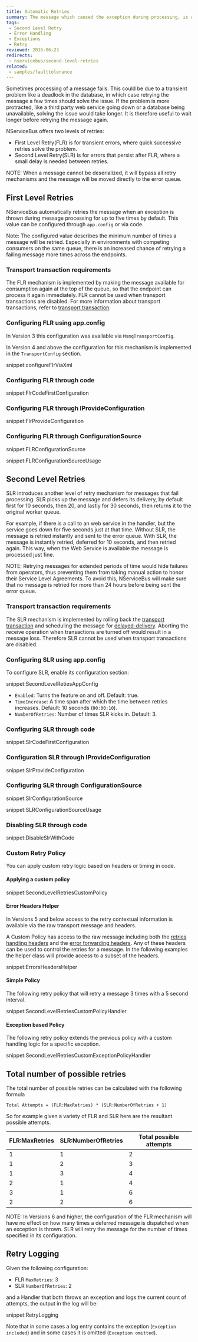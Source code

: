 ```yaml
---
title: Automatic Retries
summary: The message which caused the exception during processing, is automatically retried for the configured number of times before being forwarded to the error queue.
tags:
 - Second Level Retry
 - Error Handling
 - Exceptions
 - Retry
reviewed: 2016-06-23
redirects:
 - nservicebus/second-level-retries
related:
 - samples/faulttolerance
---
```


Sometimes processing of a message fails. This could be due to a transient problem like a deadlock in the database, in which case retrying the message a few times should solve the issue. If the problem is more protracted, like a third party web service going down or a database being unavailable, solving the issue would take longer. It is therefore useful to wait longer before retrying the message again.

NServiceBus offers two levels of retries:

 * First Level Retry(FLR) is for transient errors, where quick successive retries solve the problem.
 * Second Level Retry(SLR) is for errors that persist after FLR, where a small delay is needed between retries.

NOTE: When a message cannot be deserialized, it will bypass all retry mechanisms and the message will be moved directly to the error queue.


## First Level Retries

NServiceBus automatically retries the message when an exception is thrown during message processing for up to five times by default. This value can be configured through `app.config` or via code.

Note: The configured value describes the minimum number of times a message will be retried. Especially in environments with competing consumers on the same queue, there is an increased chance of retrying a failing message more times across the endpoints.


### Transport transaction requirements

The FLR mechanism is implemented by making the message available for consumption again at the top of the queue, so that the endpoint can process it again immediately. FLR cannot be used when transport transactions are disabled. For more information about transport transactions, refer to [transport transaction](/nservicebus/transports/transactions.md).

### Configuring FLR using app.config

In Version 3 this configuration was available via `MsmqTransportConfig`.

In Version 4 and above the configuration for this mechanism is implemented in the `TransportConfig` section.

snippet:configureFlrViaXml


### Configuring FLR through code

snippet:FlrCodeFirstConfiguration


### Configuring FLR through IProvideConfiguration

snippet:FlrProvideConfiguration


### Configuring FLR through ConfigurationSource

snippet:FLRConfigurationSource

snippet:FLRConfigurationSourceUsage


## Second Level Retries

SLR introduces another level of retry mechanism for messages that fail processing. SLR picks up the message and defers its delivery, by default first for 10 seconds, then 20, and lastly for 30 seconds, then returns it to the original worker queue.

For example, if there is a call to an web service in the handler, but the service goes down for five seconds just at that time. Without SLR, the message is retried instantly and sent to the error queue. With SLR, the message is instantly retried, deferred for 10 seconds, and then retried again. This way, when the Web Service is available the message is processed just fine.

NOTE: Retrying messages for extended periods of time would hide failures from operators, thus preventing them from taking manual action to honor their Service Level Agreements. To avoid this, NServiceBus will make sure that no message is retried for more than 24 hours before being sent the error queue.


### Transport transaction requirements

The SLR mechanism is implemented by rolling back the [transport transaction](/nservicebus/transports/transactions.md) and scheduling the message for [delayed-delivery](/nservicebus/messaging/delayed-delivery.md). Aborting the receive operation when transactions are turned off would result in a message loss. Therefore SLR cannot be used when transport transactions are disabled.


### Configuring SLR using app.config

To configure SLR, enable its configuration section:

snippet:SecondLevelRetiesAppConfig

 * `Enabled`: Turns the feature on and off. Default: true.
 * `TimeIncrease`: A time span after which the time between retries increases. Default: 10 seconds (`00:00:10`).
 * `NumberOfRetries`: Number of times SLR kicks in. Default: 3.


### Configuring SLR through code

snippet:SlrCodeFirstConfiguration


### Configuration SLR through IProvideConfiguration

snippet:SlrProvideConfiguration


### Configuring SLR through ConfigurationSource

snippet:SlrConfigurationSource

snippet:SLRConfigurationSourceUsage


### Disabling SLR through code

snippet:DisableSlrWithCode


### Custom Retry Policy

You can apply custom retry logic based on headers or timing in code.


#### Applying a custom policy

snippet:SecondLevelRetriesCustomPolicy


#### Error Headers Helper

In Versions 5 and below access to the retry contextual information is available via the raw transport message and headers.

A Custom Policy has access to the raw message including both the [retries handling headers](/nservicebus/messaging/headers.md#retries-handling-headers) and the [error forwarding headers](/nservicebus/messaging/headers.md#error-forwarding-headers). Any of these headers can be used to control the retries for a message. In the following examples the helper class will provide access to a subset of the headers.

snippet:ErrorsHeadersHelper


#### Simple Policy

The following retry policy that will retry a message 3 times with a 5 second interval.

snippet:SecondLevelRetriesCustomPolicyHandler


#### Exception based Policy

The following retry policy extends the previous policy with a custom handling logic for a specific exception.

snippet:SecondLevelRetriesCustomExceptionPolicyHandler


## Total number of possible retries

The total number of possible retries can be calculated with the following formula

    Total Attempts = (FLR:MaxRetries) * (SLR:NumberOfRetries + 1)

So for example given a variety of FLR and SLR here are the resultant possible attempts.

| FLR:MaxRetries | SLR:NumberOfRetries | Total possible attempts |
|----------------|---------------------|-------------------------|
| 1              | 1                   | 2                       |
| 1              | 2                   | 3                       |
| 1              | 3                   | 4                       |
| 2              | 1                   | 4                       |
| 3              | 1                   | 6                       |
| 2              | 2                   | 6                       |

NOTE: In Versions 6 and higher, the configuration of the FLR mechanism will have no effect on how many times a deferred message is dispatched when an exception is thrown. SLR will retry the message for the number of times specified in its configuration.


## Retry Logging

Given the following configuration:

 * FLR `MaxRetries`: 3
 * SLR `NumberOfRetries`: 2

and a Handler that both throws an exception and logs the current count of attempts, the output in the log will be:

snippet:RetryLogging

Note that in some cases a log entry contains the exception (`Exception included`) and in some cases it is omitted (`Exception omitted`).